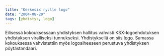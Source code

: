 ```yaml
---
title: "Kerkesix ry:lle logo"
date: "2004-08-20"
tags: [yhdistys, logo]
---
```


Eilisessä kokouksessaan yhdistyksen hallitus vahvisti KSX-logoehdotuksen
yhdistyksen viralliseksi tunnukseksi. Yhdistyksellä on siis
[logo](/yhdistyksen-logo/). Samassa kokouksessa vahvistettiin myös
logoaiheeseen perustuva yhdistyksen pöytästandaari.